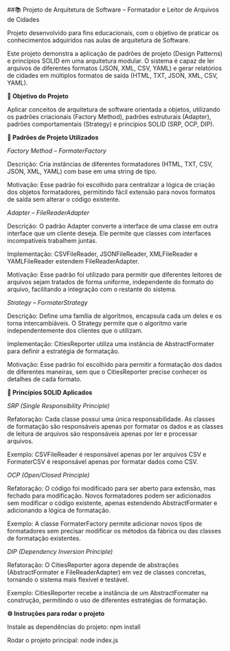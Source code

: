 ##📚 Projeto de Arquitetura de Software – Formatador e Leitor de Arquivos de Cidades

Projeto desenvolvido para fins educacionais, com o objetivo de praticar os conhecimentos adquiridos nas aulas de arquitetura de Software.

Este projeto demonstra a aplicação de padrões de projeto (Design Patterns) e princípios SOLID em uma arquitetura modular.
O sistema é capaz de ler arquivos de diferentes formatos (JSON, XML, CSV, YAML) e gerar relatórios de cidades em múltiplos formatos de saída (HTML, TXT, JSON, XML, CSV, YAML).

**🎯 Objetivo do Projeto**

Aplicar conceitos de arquitetura de software orientada a objetos, utilizando os padrões criacionais (Factory Method), padrões estruturais (Adapter), padrões comportamentais (Strategy) e princípios SOLID (SRP, OCP, DIP).

**📑 Padrões de Projeto Utilizados**

*Factory Method – FormaterFactory*

Descrição: Cria instâncias de diferentes formatadores (HTML, TXT, CSV, JSON, XML, YAML) com base em uma string de tipo.

Motivação: Esse padrão foi escolhido para centralizar a lógica de criação dos objetos formatadores, permitindo fácil extensão para novos formatos de saída sem alterar o código existente.

*Adapter – FileReaderAdapter*

Descrição: O padrão Adapter converte a interface de uma classe em outra interface que um cliente deseja. Ele permite que classes com interfaces incompatíveis trabalhem juntas.

Implementação: CSVFileReader, JSONFileReader, XMLFileReader e YAMLFileReader estendem FileReaderAdapter.

Motivação: Esse padrão foi utilizado para permitir que diferentes leitores de arquivos sejam tratados de forma uniforme, independente do formato do arquivo, facilitando a integração com o restante do sistema.

*Strategy – FormaterStrategy*

Descrição: Define uma família de algoritmos, encapsula cada um deles e os torna intercambiáveis. O Strategy permite que o algoritmo varie independentemente dos clientes que o utilizam.

Implementação: CitiesReporter utiliza uma instância de AbstractFormater para definir a estratégia de formatação.

Motivação: Esse padrão foi escolhido para permitir a formatação dos dados de diferentes maneiras, sem que o CitiesReporter precise conhecer os detalhes de cada formato.

**🧱 Princípios SOLID Aplicados**

*SRP (Single Responsibility Principle)*

Refatoração: Cada classe possui uma única responsabilidade. As classes de formatação são responsáveis apenas por formatar os dados e as classes de leitura de arquivos são responsáveis apenas por ler e processar arquivos.

Exemplo: CSVFileReader é responsável apenas por ler arquivos CSV e FormaterCSV é responsável apenas por formatar dados como CSV.

*OCP (Open/Closed Principle)*

Refatoração: O código foi modificado para ser aberto para extensão, mas fechado para modificação. Novos formatadores podem ser adicionados sem modificar o código existente, apenas estendendo AbstractFormater e adicionando a lógica de formatação.

Exemplo: A classe FormaterFactory permite adicionar novos tipos de formatadores sem precisar modificar os métodos da fábrica ou das classes de formatação existentes.

*DIP (Dependency Inversion Principle)*

Refatoração: O CitiesReporter agora depende de abstrações (AbstractFormater e FileReaderAdapter) em vez de classes concretas, tornando o sistema mais flexível e testável.

Exemplo: CitiesReporter recebe a instância de um AbstractFormater na construção, permitindo o uso de diferentes estratégias de formatação.

**⚙️ Instruções para rodar o projeto**

Instale as dependências do projeto: npm install

Rodar o projeto principal: node index.js
